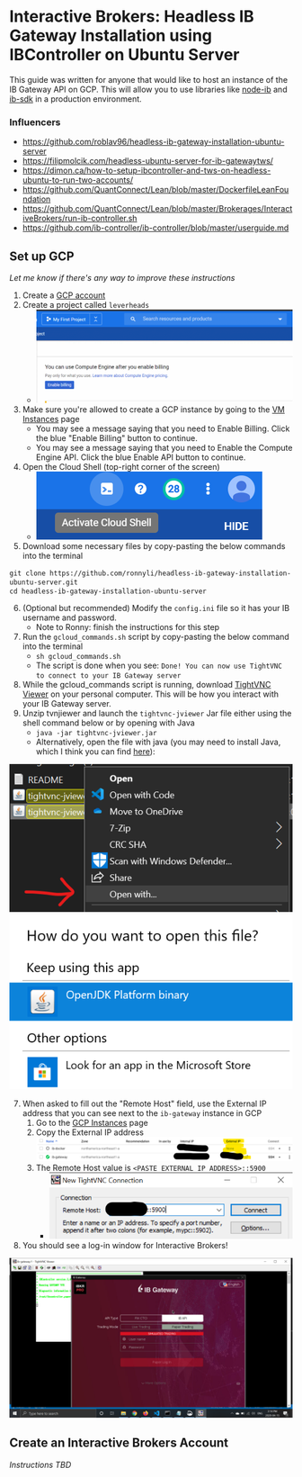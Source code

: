 # Interactive Brokers: Headless IB Gateway Installation using IBController on Ubuntu Server

This guide was written for anyone that would like to host an instance of the IB Gateway API on GCP. This will allow you to use libraries like [node-ib](https://github.com/pilwon/node-ib) and [ib-sdk](https://github.com/triploc/ib-sdk) in a production environment.

### Influencers
- https://github.com/roblav96/headless-ib-gateway-installation-ubuntu-server
- https://filipmolcik.com/headless-ubuntu-server-for-ib-gatewaytws/
- https://dimon.ca/how-to-setup-ibcontroller-and-tws-on-headless-ubuntu-to-run-two-accounts/
- https://github.com/QuantConnect/Lean/blob/master/DockerfileLeanFoundation
- https://github.com/QuantConnect/Lean/blob/master/Brokerages/InteractiveBrokers/run-ib-controller.sh
- https://github.com/ib-controller/ib-controller/blob/master/userguide.md

## Set up GCP
*Let me know if there's any way to improve these instructions*
1. Create a [GCP account](https://cloud.google.com/)
1. Create a project called `leverheads`
	- ![GCP Console New Project](images/tutorial/gcp_console_new_project_click.gif)
1. Make sure you're allowed to create a GCP instance by going to the [VM Instances](https://console.cloud.google.com/compute/instances) page
	- You may see a message saying that you need to Enable Billing. Click the blue "Enable Billing" button to continue.
	- You may see a message saying that you need to Enable the Compute Engine API. Click the blue Enable API button to continue.
1. Open the Cloud Shell (top-right corner of the screen)
	- ![Cloud Shell](images/tutorial/activate_cloud_shell.png)
1. Download some necessary files by copy-pasting the below commands into the terminal
```
git clone https://github.com/ronnyli/headless-ib-gateway-installation-ubuntu-server.git
cd headless-ib-gateway-installation-ubuntu-server
```
6. (Optional but recommended) Modify the `config.ini` file so it has your IB username and password.
	- Note to Ronny: finish the instructions for this step
1. Run the `gcloud_commands.sh` script by copy-pasting the below command into the terminal
	- `sh gcloud_commands.sh`
	- The script is done when you see: `Done! You can now use TightVNC to connect to your IB Gateway server`
1. While the gcloud_commands script is running, download [TightVNC Viewer](http://www.tightvnc.com/download/2.8.3/tvnjviewer-2.8.3-bin-gnugpl.zip) on your personal computer. This will be how you interact with your IB Gateway server.
1. Unzip tvnjiewer and launch the `tightvnc-jviewer` Jar file either using the shell command below or by opening with Java
	- `java -jar tightvnc-jviewer.jar`
	- Alternatively, open the file with java (you may need to install Java, which I think you can find [here](https://java.com/en/download/help/download_options.xml)):

![Open with Java](images/tutorial/tightvnc_jviewer_open_with.png)
![Open with Java](images/tutorial/tightvnc_jviewer_open_with_java.png)

7. When asked to fill out the "Remote Host" field, use the External IP address that you can see next to the `ib-gateway` instance in GCP
	1. Go to the [GCP Instances](https://console.cloud.google.com/compute/instances) page
	1. Copy the External IP address ![External IP Address on GCP](images/tutorial/ib_gateway_external_ip_address.png)
	1. The Remote Host value is `<PASTE EXTERNAL IP ADDRESS>::5900`
		- ![TightVNC Remote Host](images/tutorial/tightvnc_remote_host.png)
1. You should see a log-in window for Interactive Brokers!

![IB Gateway Log In](images/tutorial/interactive_broker_login.png)

## Create an Interactive Brokers Account
*Instructions TBD*
